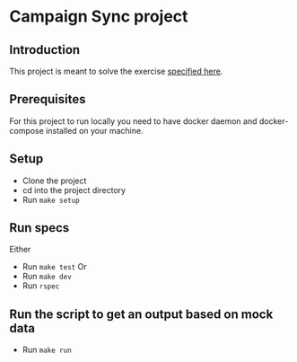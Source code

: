 # Campaign Sync project

## Introduction

This project is meant to solve the exercise [specified here](https://github.com/heyjobs/ruby-task).

## Prerequisites

For this project to run locally you need to have docker daemon and docker-compose installed on your machine.

## Setup

* Clone the project
* cd into the project directory
* Run `make setup`

## Run specs
Either
* Run `make test` 
Or
* Run `make dev`
* Run `rspec`

## Run the script to get an output based on mock data
* Run `make run`

